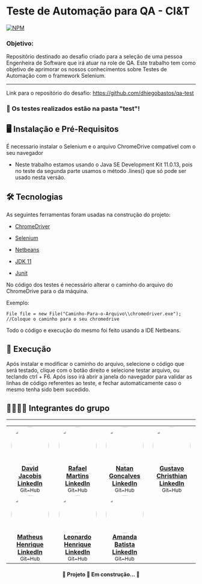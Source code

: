# Teste de Automação para QA - CI&T

[![NPM](https://img.shields.io/apm/l/react)](https://github.com/Teste-de-Automacao-para-QA-CIT/Teste-de-automacao/blob/main/LICENSE)

### Objetivo:
Repositório destinado ao desafio criado para a seleção de uma pessoa Engenheira de Software que irá atuar na role de QA.
Este trabalho tem como objetivo de aprimorar os nossos conhecimentos sobre Testes de Automação com o framework Selenium.

---

Link para o repositório do desafio:  https://github.com/dhiegobastos/qa-test


### 📁 Os testes realizados estão na pasta "test"!

## 🖥 Instalação e Pré-Requisitos

É necessario instalar o Selenium e o arquivo ChromeDrive compativel com o seu navegador

- Neste trabalho estamos usando o Java SE Development Kit 11.0.13, pois no teste da segunda parte usamos o método .lines() que só pode
ser usado nesta versão.

## 🛠 Tecnologias

As seguintes ferramentas foram usadas na construção do projeto:

- [ChromeDriver](https://chromedriver.chromium.org/)

- [Selenium](https://www.selenium.dev/downloads/)

- [Netbeans](https://netbeans.apache.org/download/index.html)

- [JDK 11](https://www.oracle.com/br/java/technologies/javase/jdk11-archive-downloads.html)

- [Junit](https://junit.org/junit5/)

No código dos testes é necessário alterar o caminho do arquivo do ChromeDrive para o da máquina.

Exemplo: 
```
File file = new File("Caminho-Para-o-Arquivo\\chromedriver.exe"); //Coloque o caminho para o seu chromedrive
```
Todo o código e execução do mesmo foi feito usando a IDE Netbeans.

## 🎲 Execução

Após instalar e modificar o caminho do arquivo, selecione o código que será testado, clique com o botão direito e selecione testar arquivo, ou teclando ctrl + F6. Após isso irá abrir a janela do navegador para validar as linhas de código referentes ao teste, e fechar automaticamente caso o mesmo tenha sido bem sucedido.

## 👩‍💻👨‍💻  Integrantes do grupo
---
<table>
  <tr>
    <td align="center"><a href="https://www.linkedin.com/in/david-jacobis/"><img style="border-radius: 50%;" src="https://avatars.githubusercontent.com/u/79882277?s=400&u=5b89e0ae40e565f9ce16bb76cd526d0e187c0dd7&v=4" width="100px;" alt=""/><br /><b> David Jacobis<br>LinkedIn </b></a><br /><a href="https://github.com/David-Jacobis" title="Git-Hub"><sub>Git-Hub</sub></a></td>
    <td align="center"><a href="https://www.linkedin.com/in/rafael-martins-silva/"><img style="border-radius: 50%;" src="https://avatars.githubusercontent.com/u/80134985?v=4" width="100px;" alt=""/><br /><b>Rafael Martins<br>LinkedIn </b></a><br /><a href="https://github.com/Rafas-ms" title="Git-Hub"><sub>Git-Hub</sub></a></td>
    <td align="center"><a href="https://www.linkedin.com/in/natan-gonçalves-b81b84185/"><img style="border-radius: 50%;" src="https://avatars.githubusercontent.com/u/72225206?v=4" width="100px;" alt=""/><br /><b>Natan Gonçalves<br>LinkedIn </b></a><br /><a href="https://github.com/natanga00"title="Git-Hub"><sub>Git-Hub</sub></a></td>
    <td align="center"><a href="https://www.linkedin.com/in/gustavo-cristhian-581814165/"><img style="border-radius: 50%;" src="https://avatars.githubusercontent.com/u/80134399?v=4" width="100px;" alt=""/><br /><b>Gustavo Christhian<br>LinkedIn </b></a><br /><a href="https://github.com/gu3800" title="Git-Hub"><sub>Git-Hub</sub></a></td>
  </tr>
  <tr>
    <td align="center"><a href="https://www.linkedin.com/in/matheus-henrique-566904193/"><img style="border-radius: 50%;" src="https://avatars.githubusercontent.com/u/64544495?v=4" width="100px;" alt=""/><br /><b>Matheus Henrique<br>LinkedIn </b></a><br /><a href="https://github.com/Matts-R" title="Git-Hub"><sub>Git-Hub</sub></a></td>
    <td align="center"><a href="http://www.linkedin.com/in/leonardohas"><img style="border-radius: 50%;" src="https://avatars.githubusercontent.com/u/83249141?v=4" width="100px;" alt=""/><br /><b>Leonardo Henrique<br>LinkedIn </b></a><br /><a href="https://github.com/Leonardohas" title="Git-Hub"><sub>Git-Hub</sub></a></td>
    <td align="center"><a href="https://www.linkedin.com/in/amanda-evangelista-batista-353ab4199/"><img style="border-radius: 50%;" src="https://avatars.githubusercontent.com/u/91705283?v=4" width="100px;" alt=""/><br/><b>Amanda Batista<br>LinkedIn </b></a><br /><a href="https://github.com/AmandaBatista015" title="Git-Hub"><sub>Git-Hub</sub></a></td>
  </tr>
</table>

<h4 align="center"> 
	🚧  Projeto 🚀 Em construção...  🚧
</h4>
